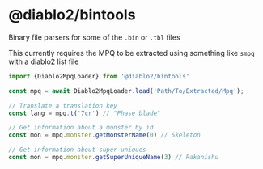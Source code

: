 # @diablo2/bintools

Binary file parsers for some of the `.bin` or `.tbl` files

This currently requires the MPQ to be extracted using something like `smpq` with a diablo2 list file


```typescript
import {Diablo2MpqLoader} from '@diablo2/bintools'

const mpq = await Diablo2MpqLoader.load('Path/To/Extracted/Mpq');

// Translate a translation key
const lang = mpq.t('7cr') // "Phase blade"

// Get information about a monster by id
const mon = mpq.monster.getMonsterName(0) // Skeleton

// Get information about super uniques
const mon = mpq.monster.getSuperUniqueName(3) // Rakanishu

```
